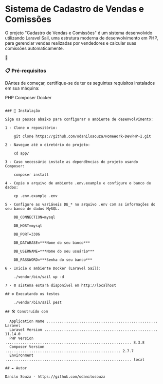 # Sistema de Cadastro de Vendas e Comissões

O projeto "Cadastro de Vendas e Comissões" é um sistema desenvolvido utilizando Laravel Sail, uma estrutura moderna de desenvolvimento em PHP, para gerenciar vendas realizadas por vendedores e calcular suas comissões automaticamente.

🚀 

### 📋 Pré-requisitos

DAntes de começar, certifique-se de ter os seguintes requisitos instalados em sua máquina:

PHP
Composer
Docker
```

### 🔧 Instalação

Siga os passos abaixo para configurar o ambiente de desenvolvimento:

1 - Clone o repositório:

    git clone https://github.com/odanilosouza/HomeWork-DevPHP-I.git

2 - Navegue até o diretório do projeto:

    cd app/

3 - Caso necessário instale as dependências do projeto usando Composer:

    composer install

4 - Copie o arquivo de ambiente .env.example e configure o banco de dados:

    cp .env.example .env

5 - Configure as variáveis DB_* no arquivo .env com as informações do seu banco de dados MySQL.

    DB_CONNECTION=mysql

    DB_HOST=mysql

    DB_PORT=3306

    DB_DATABASE=***Nome do seu banco***

    DB_USERNAME=***Nome do seu usuário***

    DB_PASSWORD=***Senha do seu banco***

6 - Inicie o ambiente Docker (Laravel Sail):

    ./vendor/bin/sail up -d

7 - O sistema estará disponível em http://localhost

## ⚙️ Executando os testes

    ./vendor/bin/sail pest

## 🛠️ Construído com

  Application Name ................................................... Laravel  
  Laravel Version .................................................... 11.14.0  
  PHP Version .......................................................... 8.3.8  
  Composer Version ..................................................... 2.7.7  
  Environment .......................................................... local

## ✒️ Autor

Danilo Souza - https://github.com/odanilosouza

